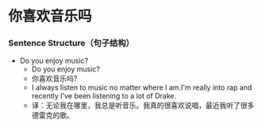 # 你喜欢音乐吗

### Sentence Structure（句子结构）

- Do you enjoy music?
  - Do you enjoy music?
  - 你喜欢音乐吗?
  - I always listen to music no matter where I am.I'm really into rap and recently I've been listening to a lot of Drake.
  - 译：无论我在哪里，我总是听音乐。我真的很喜欢说唱，最近我听了很多德雷克的歌。
